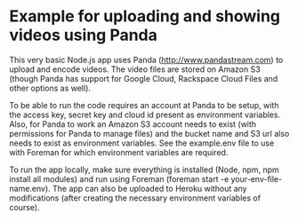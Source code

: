 # Example for uploading and showing videos using Panda

This very basic Node.js app uses Panda (http://www.pandastream.com) to upload and encode videos. The video files are stored on Amazon S3 (though Panda has support for Google Cloud, Rackspace Cloud Files and other options as well).

To be able to run the code requires an account at Panda to be setup, with the access key, secret key and cloud id present as environment variables. Also, for Panda to work an Amazon S3 account needs to exist (with permissions for Panda to manage files) and the bucket name and S3 url also needs to exist as environment variables. See the example.env file to use with Foreman for which environment variables are required.

To run the app locally, make sure everything is installed (Node, npm, npm install all modules) and run using Foreman (foreman start -e your-env-file-name.env). The app can also be uploaded to Heroku without any modifications (after creating the necessary environment variables of course).
